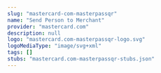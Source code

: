 ```yaml
---
slug: "mastercard-com-masterpassqr"
name: "Send Person to Merchant"
provider: "mastercard.com"
description: null
logo: "mastercard.com-masterpassqr-logo.svg"
logoMediaType: "image/svg+xml"
tags: []
stubs: "mastercard.com-masterpassqr-stubs.json"
---
```

